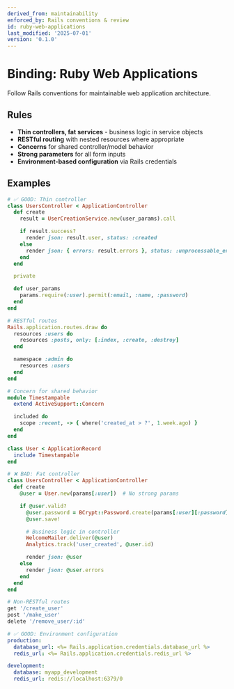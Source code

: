 ```yaml
---
derived_from: maintainability
enforced_by: Rails conventions & review
id: ruby-web-applications
last_modified: '2025-07-01'
version: '0.1.0'
---
```

# Binding: Ruby Web Applications

Follow Rails conventions for maintainable web application architecture.

## Rules

- **Thin controllers, fat services** - business logic in service objects
- **RESTful routing** with nested resources where appropriate
- **Concerns** for shared controller/model behavior
- **Strong parameters** for all form inputs
- **Environment-based configuration** via Rails credentials

## Examples

```ruby
# ✅ GOOD: Thin controller
class UsersController < ApplicationController
  def create
    result = UserCreationService.new(user_params).call

    if result.success?
      render json: result.user, status: :created
    else
      render json: { errors: result.errors }, status: :unprocessable_entity
    end
  end

  private

  def user_params
    params.require(:user).permit(:email, :name, :password)
  end
end

# RESTful routes
Rails.application.routes.draw do
  resources :users do
    resources :posts, only: [:index, :create, :destroy]
  end

  namespace :admin do
    resources :users
  end
end

# Concern for shared behavior
module Timestampable
  extend ActiveSupport::Concern

  included do
    scope :recent, -> { where('created_at > ?', 1.week.ago) }
  end
end

class User < ApplicationRecord
  include Timestampable
end
```

```ruby
# ❌ BAD: Fat controller
class UsersController < ApplicationController
  def create
    @user = User.new(params[:user])  # No strong params

    if @user.valid?
      @user.password = BCrypt::Password.create(params[:user][:password])
      @user.save!

      # Business logic in controller
      WelcomeMailer.deliver(@user)
      Analytics.track('user_created', @user.id)

      render json: @user
    else
      render json: @user.errors
    end
  end
end

# Non-RESTful routes
get '/create_user'
post '/make_user'
delete '/remove_user/:id'
```

```yaml
# ✅ GOOD: Environment configuration
production:
  database_url: <%= Rails.application.credentials.database_url %>
  redis_url: <%= Rails.application.credentials.redis_url %>

development:
  database: myapp_development
  redis_url: redis://localhost:6379/0
```
